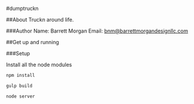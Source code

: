 #dumptruckn

##About
Truckn around life.

###Author
Name: Barrett Morgan
Email: bnm@barrettmorgandesignllc.com

##Get up and running

###Setup

Install all the node modules
```sh
npm install

gulp build

node server
```

